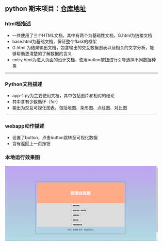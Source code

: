 ##  python 期末项目：[仓库地址](https://github.com/Pjx759/final)
### html档描述
* 一共使用了三个HTML文档，其中有两个为基础性文档，G.html为链接文档
* base.html为基础文档，保证整个flask的框架
* G.html 为结果输出文档，包含输出的交互数据图表以及相关的文字分析，能够帮助更清楚的了解数据的含义
* entry.html为进入页面的设计文档，使用button按钮进行引导选择不同数据种类
***
### Python文档描述
* app-1.py为主要使用文档，其中包括图片和相对的结论
* 其中含有少数循环（for）
* 输出为交互可视化图表，包括地图、条形图、点线图、对比图
***
### webapp动作描述
* 设置了button，点击button跳转至可视化数据
* 含有返回上一页按钮
### 本地运行效果图
![运行效果图](https://github.com/Pjx759/final/blob/master/%E6%9C%AC%E5%9C%B0%E6%95%88%E6%9E%9C%E5%91%88%E7%8E%B0.png)

